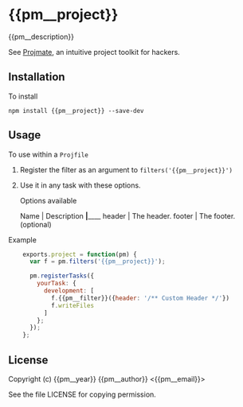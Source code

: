 # {{pm__project}}

{{pm__description}}

See [Projmate](http://projmate.com), an intuitive project toolkit for hackers.

## Installation

To install

    npm install {{pm__project}} --save-dev

## Usage

To use within a `Projfile`

1.  Register the filter as an argument to `filters('{{pm__project}}')`
2.  Use it in any task with these options.

    Options available

    Name    | Description
    ________|____________
    header  | The header.
    footer  | The footer. (optional)

Example

```javascript
    exports.project = function(pm) {
      var f = pm.filters('{{pm__project}}');

      pm.registerTasks({
        yourTask: {
          development: [
            f.{{pm__filter}}({header: '/** Custom Header */'})
            f.writeFiles
          ]
        };
      });
    };
```

## License

Copyright (c) {{pm__year}} {{pm__author}} <{{pm__email}}>

See the file LICENSE for copying permission.


